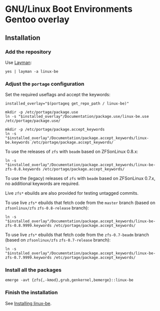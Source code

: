 # GNU/Linux Boot Environments Gentoo overlay

## Installation

### Add the repository

Use [Layman](https://wiki.gentoo.org/wiki/Layman):
```
yes | layman -a linux-be
```

### Adjust the `portage` configuration

Set the required useflags and accept the keywords:
```
installed_overlay="$(portageq get_repo_path / linux-be)"

mkdir -p /etc/portage/package.use
ln -s "$installed_overlay"/Documentation/package.use/linux-be.use /etc/portage/package.use/

mkdir -p /etc/portage/package.accept_keywords
ln -s "$installed_overlay"/Documentation/package.accept_keywords/linux-be.keywords /etc/portage/package.accept_keywords/
```

To use the releases of `zfs` with `beadm` based on ZFSonLinux 0.8.x:
```
ln -s "$installed_overlay"/Documentation/package.accept_keywords/linux-be-zfs-0.8.keywords /etc/portage/package.accept_keywords/
```

To use the (legacy) releases of `zfs` with `beadm` based on ZFSonLinux 0.7.x, no additional keywords are required.

Live `zfs*` ebuilds are also provided for testing untagged commits.

To use live `zfs*` ebuilds that fetch code from the `master` branch (based on `zfsonlinux/zfs` `zfs-0.8-release` branch):
```
ln -s "$installed_overlay"/Documentation/package.accept_keywords/linux-be-zfs-0.8.9999.keywords /etc/portage/package.accept_keywords/
```

To use live `zfs*` ebuilds that fetch code from the `zfs-0.7-beadm` branch (based on `zfsonlinux/zfs` `zfs-0.7-release` branch):
```
ln -s "$installed_overlay"/Documentation/package.accept_keywords/linux-be-zfs-0.7.9999.keywords /etc/portage/package.accept_keywords/
```

### Install all the packages

```
emerge -avt {zfs{,-kmod},grub,genkernel,bemerge}::linux-be
```

### Finish the installation

See [Installing linux-be](https://gitlab.com/linux-be/zfs/wikis/linux-be-installation/Installing-linux-be).
